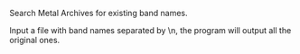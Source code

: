 Search Metal Archives for existing band names. 

Input a file with band names separated by \n, the program will output all the original ones.
